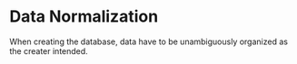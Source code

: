 # Data Normalization

When creating the database, data have to be unambiguously organized as the creater intended.
